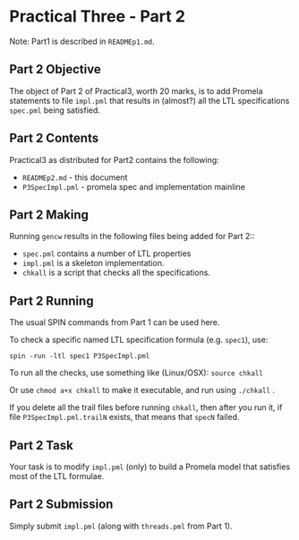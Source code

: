# Practical Three - Part 2


Note: Part1 is described in `READMEp1.md`.

## Part 2 Objective

The object of Part 2 of Practical3, worth 20 marks,
is to add Promela statements to file `impl.pml`
that results in (almost?) all the LTL specifications `spec.pml` being satisfied.


## Part 2 Contents

Practical3 as distributed for Part2 contains the following:

* `READMEp2.md` - this document
* `P3SpecImpl.pml` - promela spec and implementation mainline
  


## Part 2 Making

Running `gencw` results in the following files being added for Part 2::

* `spec.pml` contains a number of LTL properties
* `impl.pml` is a skeleton implementation.
* `chkall` is a script that checks all the specifications.

## Part 2 Running

The usual SPIN commands from Part 1 can be used here.

To check a specific named LTL specification formula
(e.g. `spec1`), use:

```
spin -run -ltl spec1 P3SpecImpl.pml
```

To run all the checks, use something like (Linux/OSX): `source chkall`

Or use `chmod a+x chkall` to make it executable, and run using `./chkall` .

If you delete all the trail files before running `chkall`,
then after you run it, if file `P3SpecImpl.pml.trailN` exists,
that means that `specN` failed.


## Part 2 Task


Your task is to modify `impl.pml` (only) to build a Promela model that satisfies most of the LTL formulae.

## Part 2 Submission

Simply submit `impl.pml` (along with `threads.pml` from Part 1).

